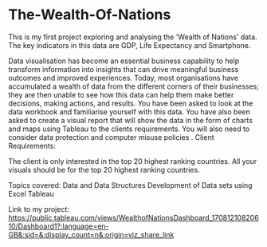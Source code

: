 # The-Wealth-Of-Nations

This is my first project exploring and analysing the 'Wealth of Nations' data. The key indicators in this data are GDP, Life Expectancy and Smartphone. 

Data visualisation has become an essential business capability to help transform information into insights that can drive meaningful business outcomes and improved experiences. Today, most organisations have accumulated a wealth of data from the different corners of their businesses; they are then unable to see how this data can help them make better decisions, making actions, and results. You have been asked to look at the data workbook and familiarise yourself with this data. You have also been asked to create a visual report that will show the data in the form of charts and maps using Tableau to the clients requirements. You will also need to consider data protection and computer misuse policies
.
Client Requirements:

The client is only interested in the top 20 highest ranking countries. All your visuals should be for the top 20 highest ranking countries.

Topics covered:
Data and Data Structures
Development of Data sets using Excel
Tableau

Link to my project:  https://public.tableau.com/views/WealthofNationsDashboard_17081210820610/Dashboard1?:language=en-GB&:sid=&:display_count=n&:origin=viz_share_link 
